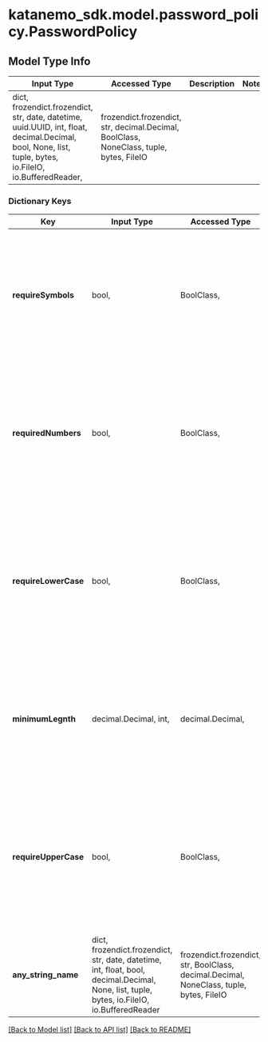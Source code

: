 # katanemo_sdk.model.password_policy.PasswordPolicy

## Model Type Info
Input Type | Accessed Type | Description | Notes
------------ | ------------- | ------------- | -------------
dict, frozendict.frozendict, str, date, datetime, uuid.UUID, int, float, decimal.Decimal, bool, None, list, tuple, bytes, io.FileIO, io.BufferedReader,  | frozendict.frozendict, str, decimal.Decimal, BoolClass, NoneClass, tuple, bytes, FileIO |  | 

### Dictionary Keys
Key | Input Type | Accessed Type | Description | Notes
------------ | ------------- | ------------- | ------------- | -------------
**requireSymbols** | bool,  | BoolClass,  | In the password policy that you have set, refers to whether you have required users to use at least one symbol in their password. | 
**requiredNumbers** | bool,  | BoolClass,  | In the password policy that you have set, refers to whether you have required users to use at least one number in their password. | 
**requireLowerCase** | bool,  | BoolClass,  | In the password policy that you have set, refers to whether you have required users to use at least one lowercase letter in their password. | 
**minimumLegnth** | decimal.Decimal, int,  | decimal.Decimal,  | The minimum length of the password in the policy that you have set. This value can&#x27;t be less than 6. | value must be a 32 bit integer
**requireUpperCase** | bool,  | BoolClass,  | In the password policy that you have set, refers to whether you have required users to use at least one uppercase letter in their password. | 
**any_string_name** | dict, frozendict.frozendict, str, date, datetime, int, float, bool, decimal.Decimal, None, list, tuple, bytes, io.FileIO, io.BufferedReader | frozendict.frozendict, str, BoolClass, decimal.Decimal, NoneClass, tuple, bytes, FileIO | any string name can be used but the value must be the correct type | [optional]

[[Back to Model list]](../../README.md#documentation-for-models) [[Back to API list]](../../README.md#documentation-for-api-endpoints) [[Back to README]](../../README.md)

